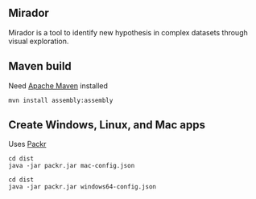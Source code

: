 ## Mirador

Mirador is a tool to identify new hypothesis in complex datasets through visual exploration.

## Maven build

Need [Apache Maven](http://maven.apache.org/) installed

```
mvn install assembly:assembly
```

## Create Windows, Linux, and Mac apps

Uses [Packr](https://github.com/libgdx/packr)

```
cd dist
java -jar packr.jar mac-config.json 
```

```
cd dist
java -jar packr.jar windows64-config.json 
```